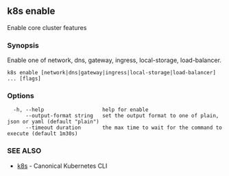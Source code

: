 ## k8s enable

Enable core cluster features

### Synopsis

Enable one of network, dns, gateway, ingress, local-storage, load-balancer.

```
k8s enable [network|dns|gateway|ingress|local-storage|load-balancer] ... [flags]
```

### Options

```
  -h, --help                   help for enable
      --output-format string   set the output format to one of plain, json or yaml (default "plain")
      --timeout duration       the max time to wait for the command to execute (default 1m30s)
```

### SEE ALSO

* [k8s](k8s.md)	 - Canonical Kubernetes CLI
